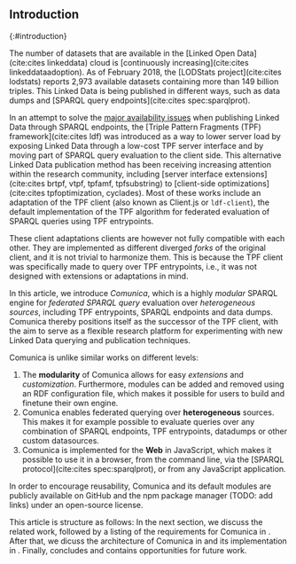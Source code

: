 ## Introduction
{:#introduction}

The number of datasets that are available in the [Linked Open Data](cite:cites linkeddata) cloud is [continuously increasing](cite:cites linkeddataadoption).
As of February 2018, the [LODStats project](cite:cites lodstats) reports 2,973 available datasets containing more than 149 billion triples.
This Linked Data is being published in different ways, such as
data dumps and [SPARQL query endpoints](cite:cites spec:sparqlprot).

In an attempt to solve the [major availability issues](cite:cites) when publishing Linked Data through SPARQL endpoints,
the [Triple Pattern Fragments (TPF) framework](cite:cites ldf) was introduced as a way to lower server load
by exposing Linked Data through a low-cost TPF server interface and
by moving part of SPARQL query evaluation to the client side.
This alternative Linked Data publication method has been receiving increasing attention within the research community,
including [server interface extensions](cite:cites brtpf, vtpf, tpfamf, tpfsubstring) to [client-side optimizations](cite:cites tpfoptimization, cyclades).
Most of these works include an adaptation of the TPF client (also known as Client.js or `ldf-client`), the default implementation of
the TPF algorithm for federated evaluation of SPARQL queries using TPF entrypoints.

These client adaptations clients are however not fully compatible with each other.
They are implemented as different diverged _forks_ of the original client,
and it is not trivial to harmonize them.
This is because the TPF client was specifically made to query over TPF entrypoints,
i.e., it was not designed with extensions or adaptations in mind.

In this article, we introduce _Comunica_,
which is a highly _modular_ SPARQL engine for _federated_ _SPARQL query_ evaluation over _heterogeneous sources_,
including TPF entrypoints, SPARQL endpoints and data dumps.
Comunica thereby positions itself as the successor of the TPF client,
with the aim to serve as a flexible research platform for experimenting with new Linked Data querying and publication techniques.

Comunica is unlike similar works on different levels:

1. The **modularity** of Comunica allows for easy _extensions_ and _customization_. Furthermore, modules can be added and removed using an RDF configuration file, which makes it possible for users to build and finetune their own engine.
2. Comunica enables federated querying over **heterogeneous** sources. This makes it for example possible to evaluate queries over any combination of SPARQL endpoints, TPF entrypoints, datadumps or other custom datasources.
3. Comunica is implemented for the **Web** in JavaScript, which makes it possible to use it in a browser, from the command line, via the [SPARQL protocol](cite:cites spec:sparqlprot), or from any JavaScript application.

In order to encourage reusability, Comunica and its default modules are publicly available
on GitHub and the npm package manager (TODO: add links) under an open-source license.

This article is structure as follows:
In the next section, we discuss the related work, followed by a listing of the requirements for Comunica in [](#requirements).
After that, we dicuss the architecture of Comunica in [](#architecture) and its implementation in [](#implementation).
Finally, [](#conclusions) concludes and contains opportunities for future work.
